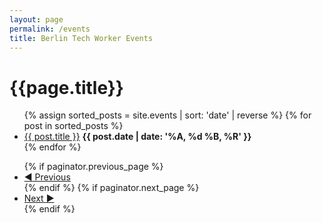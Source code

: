 ```yaml
---
layout: page
permalink: /events
title: Berlin Tech Worker Events
---
```

<h1>{{page.title}}</h1>
<ul class="list">
  {% assign sorted_posts = site.events | sort: 'date' | reverse %}
  {% for post in sorted_posts %}
    <li>
      <div>
        <a href="{{ post.url }}">{{ post.title }}</a>
        <b>{{ post.date | date: '%A, %d %B, %R' }}</b>
      </div>
    </li>
  {% endfor %}
</ul>

<ul class="pagination">
  {% if paginator.previous_page %}
    <li>
      <a href="{{ paginator.previous_page_path }}"><span class="pagination__icon">◀</span> Previous</a>
    </li>
  {% endif %}
  {% if paginator.next_page %}
    <li>
      <a href="{{ paginator.next_page_path }}">Next <span class="pagination__icon">►</span></a>
    </li>
  {% endif %}
</ul>
